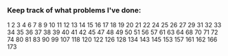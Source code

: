 ### Keep track of what problems I've done:
1
2
3
4
6
7
8
9
10
11
12
13
14
15
16
17 
18
19
20
21
22
24
25
26
27
29
31
32
33
34
35
36
37
38
39
40
41
42
45
47
48
49
50
51
56
57
61
63
64
68
70
71
72
74
80
81
83
90
99
107
118
120
122
126
128
134
143
145
153
157
161
162
166
173
